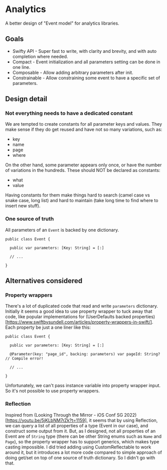 # Analytics

A better design of "Event model" for analytics libraries.

## Goals

- Swifty API - Super fast to write, with clarity and brevity, and with auto completion where needed.
- Compact - Event initialization and all parameters setting can be done in one line.
- Composable - Allow adding arbitrary parameters after init.
- Constrainable - Allow constraining some event to have a specific set of parameters.

## Design detail

### Not everything needs to have a dedicated constant

We are tempted to create constants for all parameter keys and values. They make sense if they do get reused and have not so many variations, such as:
- key
- name
- page
- where

On the other hand, some parameter appears only once, or have the number of variations in the hundreds. These should NOT be declared as constants:
 - what
 - value
 
 Having constants for them make things hard to search (camel case vs snake case, long list) and hard to maintain (take long time to find where to insert new stuff).

### One source of truth

All parameters of an `Event` is backed by one dictionary.

```
public class Event {

  public var parameters: [Key: String] = [:]
  
  // ...
  
}
```

## Alternatives considered

### Property wrappers

There's a lot of duplicated code that read and write `parameters` dictionary. Initially it seems a good idea to use property wrapper to tuck away that code, like popular implementations for (UserDefaults backed properties)[https://www.swiftbysundell.com/articles/property-wrappers-in-swift/]. Each property be just a one liner like this:
```
public class Event {

  public var parameters: [Key: String] = [:]
  
  @Parameter(key: "page_id", backing: parameters) var pageId: String? // Compile error!
  
  // ...

}
``` 
Unfortunately, we can't pass instance variable into property wrapper input. So it's not possible to use property wrappers.

### Reflection

Inspired from (Looking Through the Mirror - iOS Conf SG 2022)[https://youtu.be/5jKLbNM7rZk?t=1159], it seems that by using Reflection, we can query a list of all properties of a type (Event in our case), and construct some output from it. But, as I designed, not all properties of an Event are of `String` type (there can be other String enums such as `Name` and `Page`), so the property wrapper has to support generics, which makes type casting impossible. I did tried adding using CustomReflectable to work around it, but it introduces a lot more code compared to simple approach of doing get/set on top of one source of truth dictionary. So I didn't go with that.
